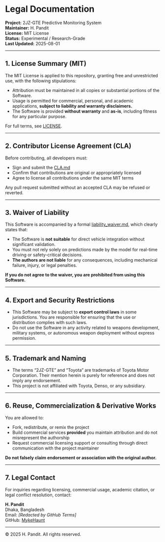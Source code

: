 # Legal Documentation

**Project:** 2JZ-GTE Predictive Monitoring System  
**Maintainer:** H. Pandit  
**License:** MIT License  
**Status:** Experimental / Research-Grade  
**Last Updated:** 2025-08-01

---

## 1. License Summary (MIT)

The MIT License is applied to this repository, granting free and unrestricted use, with the following stipulations:

- Attribution must be maintained in all copies or substantial portions of the Software.
- Usage is permitted for commercial, personal, and academic applications, **subject to liability and warranty disclaimers.**
- The Software is provided **without warranty** and **as-is**, including fitness for any particular purpose.

For full terms, see [LICENSE](./LICENSE).

---

## 2. Contributor License Agreement (CLA)

Before contributing, all developers must:

- Sign and submit the [CLA.md](./CLA.md)
- Confirm that contributions are original or appropriately licensed
- Agree to license all contributions under the same MIT terms

Any pull request submitted without an accepted CLA may be refused or reverted.

---

## 3. Waiver of Liability

This Software is accompanied by a formal [liability_waiver.md](./liability_waiver.md), which clearly states that:

- The Software is **not suitable** for direct vehicle integration without significant validation.
- You must not rely solely on predictions made by the model for real-time driving or safety-critical decisions.
- **The authors are not liable** for any consequences, including mechanical failure, injury, or legal penalties.

**If you do not agree to the waiver, you are prohibited from using this Software.**

---

## 4. Export and Security Restrictions

- This Software may be subject to **export control laws** in some jurisdictions. You are responsible for ensuring that the use or distribution complies with such laws.
- Do not use the Software in any activity related to weapons development, military systems, or autonomous weapon deployment without express permission.

---

## 5. Trademark and Naming

- The terms “2JZ-GTE” and “Toyota” are trademarks of Toyota Motor Corporation. Their mention herein is purely for reference and does not imply any endorsement.
- This project is not affiliated with Toyota, Denso, or any subsidiary.

---

## 6. Reuse, Commercialization & Derivative Works

You are allowed to:

- Fork, redistribute, or remix the project
- Build commercial services **provided** you maintain attribution and do not misrepresent the authorship
- Request commercial licensing support or consulting through direct communication with the project maintainer

**Do not falsely claim endorsement or association with the original author.**

---

## 7. Legal Contact

For inquiries regarding licensing, commercial usage, academic citation, or legal conflict resolution, contact:

**H. Pandit**  
Dhaka, Bangladesh  
Email: _[Redacted by GitHub Terms]_  
GitHub: [MykeHaunt](https://github.com/MykeHaunt)

---

© 2025 H. Pandit. All rights reserved.